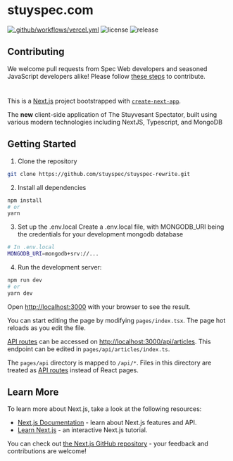 # stuyspec.com

[![.github/workflows/vercel.yml](https://github.com/stuyspec/stuyspecrewrite/actions/workflows/vercel.yml/badge.svg)](https://github.com/stuyspec/stuyspecrewrite/actions/workflows/vercel.yml)
![license](https://img.shields.io/github/license/stuyspec/stuyspecrewrite)
![release](https://img.shields.io/github/v/release/stuyspec/stuyspecrewrite)

## Contributing

We welcome pull requests from Spec Web developers and seasoned JavaScript developers alike! Please follow [these steps](CONTRIBUTING.md) to contribute.

#

This is a [Next.js](https://nextjs.org/) project bootstrapped with [`create-next-app`](https://github.com/vercel/next.js/tree/canary/packages/create-next-app).

The **new** client-side application of The Stuyvesant Spectator, built using various modern technologies including NextJS, Typescript, and MongoDB

## Getting Started

1. Clone the repository

```bash
git clone https://github.com/stuyspec/stuyspec-rewrite.git
```

2. Install all dependencies

```bash
npm install
# or
yarn
```

3. Set up the .env.local 
Create a .env.local file, with MONGODB_URI being the credentials for your development mongodb database

```bash
# In .env.local
MONGODB_URI=mongodb+srv://...
```

4. Run the development server:

```bash
npm run dev
# or
yarn dev
```

Open [http://localhost:3000](http://localhost:3000) with your browser to see the result.

You can start editing the page by modifying `pages/index.tsx`. The page hot reloads as you edit the file.

[API routes](https://nextjs.org/docs/api-routes/introduction) can be accessed on [http://localhost:3000/api/articles](http://localhost:3000/api/articles). This endpoint can be edited in `pages/api/articles/index.ts`.

The `pages/api` directory is mapped to `/api/*`. Files in this directory are treated as [API routes](https://nextjs.org/docs/api-routes/introduction) instead of React pages.

## Learn More

To learn more about Next.js, take a look at the following resources:

- [Next.js Documentation](https://nextjs.org/docs) - learn about Next.js features and API.
- [Learn Next.js](https://nextjs.org/learn) - an interactive Next.js tutorial.

You can check out [the Next.js GitHub repository](https://github.com/vercel/next.js/) - your feedback and contributions are welcome!

